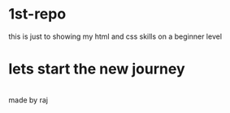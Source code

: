 # 1st-repo
this is just to showing my html and css skills on a beginner level
# lets start the new journey
<br>
made by raj